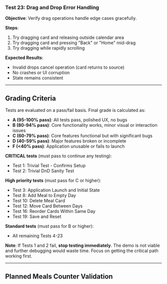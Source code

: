 ### Test 23: Drag and Drop Error Handling
**Objective**: Verify drag operations handle edge cases gracefully.

**Steps**:
1. Try dragging card and releasing outside calendar area
2. Try dragging card and pressing "Back" or "Home" mid-drag
3. Try dragging while rapidly scrolling

**Expected Results**:
- Invalid drops cancel operation (card returns to source)
- No crashes or UI corruption
- State remains consistent

---

## Grading Criteria

Tests are evaluated on a pass/fail basis. Final grade is calculated as:

- **A (95-100% pass)**: All tests pass, polished UX, no bugs
- **B (80-94% pass)**: Core functionality works, minor visual or interaction issues
- **C (60-79% pass)**: Core features functional but with significant bugs
- **D (40-59% pass)**: Major features broken or incomplete
- **F (<40% pass)**: Application unusable or fails to launch

**CRITICAL tests** (must pass to continue any testing):
- Test 1: Trivial Test - Confirms Setup
- Test 2: Trivial DnD Sanity Test

**High priority tests** (must pass for C or higher):
- Test 3: Application Launch and Initial State
- Test 8: Add Meal to Empty Day
- Test 10: Delete Meal Card
- Test 12: Move Card Between Days
- Test 16: Reorder Cards Within Same Day
- Test 19: Save and Reset

**Standard tests** (must pass for B or higher):
- All remaining Tests 4-23

**Note**: If Tests 1 and 2 fail, **stop testing immediately**. The demo is not viable and further debugging would waste time. Focus on getting the critical path working first.

---

## Planned Meals Counter Validation

